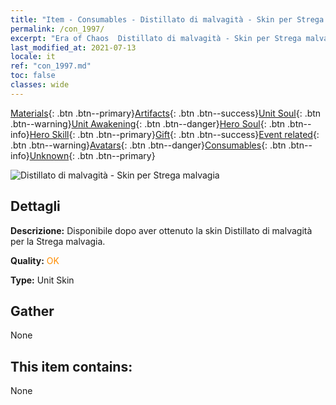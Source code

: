 ```yaml
---
title: "Item - Consumables - Distillato di malvagità - Skin per Strega malvagia"
permalink: /con_1997/
excerpt: "Era of Chaos  Distillato di malvagità - Skin per Strega malvagia"
last_modified_at: 2021-07-13
locale: it
ref: "con_1997.md"
toc: false
classes: wide
---
```

 [Materials](/ItemsIT/){: .btn .btn--primary}[Artifacts](/ItemsIT/Artifacts/){: .btn .btn--success}[Unit Soul](/ItemsIT/UnitSoul/){: .btn .btn--warning}[Unit Awakening](/ItemsIT/UnitAwakening/){: .btn .btn--danger}[Hero Soul](/ItemsIT/HeroSoul/){: .btn .btn--info}[Hero Skill](/ItemsIT/HeroSkill/){: .btn .btn--primary}[Gift](/ItemsIT/Gift/){: .btn .btn--success}[Event related](/ItemsIT/Events/){: .btn .btn--warning}[Avatars](/ItemsIT/Avatars/){: .btn .btn--danger}[Consumables](/ItemsIT/Consumables/){: .btn .btn--info}[Unknown](/ItemsIT/Unknown/){: .btn .btn--primary}

 ![Distillato di malvagità - Skin per Strega malvagia](/images/u/ti_xiemonvpifu2.jpg)

## Dettagli
 **Descrizione:** Disponibile dopo aver ottenuto la skin Distillato di malvagità per la Strega malvagia.

 **Quality:** <span style="color: #FF8C00">OK</span>

 **Type:** Unit Skin

## Gather

  None

## This item contains:

  None

